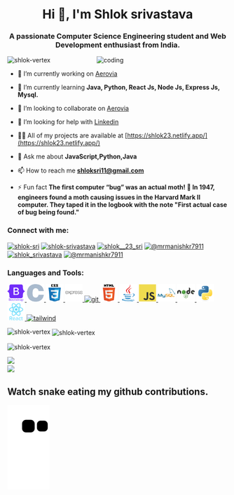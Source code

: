 <h1 align="center">Hi 👋, I'm Shlok srivastava</h1>
<h3 align="center">A passionate Computer Science Engineering student and Web Development enthusiast from India.</h3>

<img align="right" alt="coding" width="300" src="https://media.licdn.com/dms/image/v2/D5612AQGOmwfIE5mlWA/article-cover_image-shrink_720_1280/article-cover_image-shrink_720_1280/0/1674617947228?e=2147483647&v=beta&t=L-J1EFIJzlFXa-2bu5K-SqOT0PXYAaPZgXxnpneoF0U">

<p align="left"> <img src="https://komarev.com/ghpvc/?username=shlok-vertex&label=Profile%20views&color=0e75b6&style=flat" alt="shlok-vertex" /> </p>


- 🔭 I’m currently working on [Aerovia](https://aerovia.netlify.app/)

- 🌱 I’m currently learning **Java, Python, React Js, Node Js, Express Js, Mysql.**

- 👯 I’m looking to collaborate on [Aerovia](https://aerovia.netlify.app/)

- 🤝 I’m looking for help with [Linkedin](https://www.linkedin.com/in/shlok-sri/)

- 👨‍💻 All of my projects are available at [https://shlok23.netlify.app/](https://shlok23.netlify.app/)

- 💬 Ask me about **JavaScript,Python,Java**

- 📫 How to reach me **shloksri11@gmail.com**

- ⚡ Fun fact **The first computer “bug” was an actual moth! 🐛 In 1947, engineers found a moth causing issues in the Harvard Mark II computer. They taped it in the logbook with the note "First actual case of bug being found."**

<h3 align="left">Connect with me:</h3>
<p align="left">
<a href="https://linkedin.com/in/shlok-sri" target="blank"><img align="center" src="https://raw.githubusercontent.com/rahuldkjain/github-profile-readme-generator/master/src/images/icons/Social/linked-in-alt.svg" alt="shlok-sri" height="30" width="40" /></a>
<a href="https://stackoverflow.com/users/shlok-srivastava" target="blank"><img align="center" src="https://raw.githubusercontent.com/rahuldkjain/github-profile-readme-generator/master/src/images/icons/Social/stack-overflow.svg" alt="shlok-srivastava" height="30" width="40" /></a>
<a href="https://instagram.com/shlok__23_sri" target="blank"><img align="center" src="https://raw.githubusercontent.com/rahuldkjain/github-profile-readme-generator/master/src/images/icons/Social/instagram.svg" alt="shlok__23_sri" height="30" width="40" /></a>
<a href="https://www.hackerrank.com/@mrmanishkr7911" target="blank"><img align="center" src="https://raw.githubusercontent.com/rahuldkjain/github-profile-readme-generator/master/src/images/icons/Social/hackerrank.svg" alt="@mrmanishkr7911" height="30" width="40" /></a>
<a href="https://www.leetcode.com/shlok_srivastava" target="blank"><img align="center" src="https://raw.githubusercontent.com/rahuldkjain/github-profile-readme-generator/master/src/images/icons/Social/leet-code.svg" alt="shlok_srivastava" height="30" width="40" /></a>
<a href="https://www.hackerearth.com/@mrmanishkr7911" target="blank"><img align="center" src="https://raw.githubusercontent.com/rahuldkjain/github-profile-readme-generator/master/src/images/icons/Social/hackerearth.svg" alt="@mrmanishkr7911" height="30" width="40" /></a>
</p>

<h3 align="left">Languages and Tools:</h3>
<p align="left"> <a href="https://getbootstrap.com" target="_blank" rel="noreferrer"> <img src="https://raw.githubusercontent.com/devicons/devicon/master/icons/bootstrap/bootstrap-plain-wordmark.svg" alt="bootstrap" width="40" height="40"/> </a> <a href="https://www.cprogramming.com/" target="_blank" rel="noreferrer"> <img src="https://raw.githubusercontent.com/devicons/devicon/master/icons/c/c-original.svg" alt="c" width="40" height="40"/> </a> <a href="https://www.w3schools.com/css/" target="_blank" rel="noreferrer"> <img src="https://raw.githubusercontent.com/devicons/devicon/master/icons/css3/css3-original-wordmark.svg" alt="css3" width="40" height="40"/> </a> <a href="https://expressjs.com" target="_blank" rel="noreferrer"> <img src="https://raw.githubusercontent.com/devicons/devicon/master/icons/express/express-original-wordmark.svg" alt="express" width="40" height="40"/> </a> <a href="https://git-scm.com/" target="_blank" rel="noreferrer"> <img src="https://www.vectorlogo.zone/logos/git-scm/git-scm-icon.svg" alt="git" width="40" height="40"/> </a> <a href="https://www.w3.org/html/" target="_blank" rel="noreferrer"> <img src="https://raw.githubusercontent.com/devicons/devicon/master/icons/html5/html5-original-wordmark.svg" alt="html5" width="40" height="40"/> </a> <a href="https://www.java.com" target="_blank" rel="noreferrer"> <img src="https://raw.githubusercontent.com/devicons/devicon/master/icons/java/java-original.svg" alt="java" width="40" height="40"/> </a> <a href="https://developer.mozilla.org/en-US/docs/Web/JavaScript" target="_blank" rel="noreferrer"> <img src="https://raw.githubusercontent.com/devicons/devicon/master/icons/javascript/javascript-original.svg" alt="javascript" width="40" height="40"/> </a> <a href="https://www.mysql.com/" target="_blank" rel="noreferrer"> <img src="https://raw.githubusercontent.com/devicons/devicon/master/icons/mysql/mysql-original-wordmark.svg" alt="mysql" width="40" height="40"/> </a> <a href="https://nodejs.org" target="_blank" rel="noreferrer"> <img src="https://raw.githubusercontent.com/devicons/devicon/master/icons/nodejs/nodejs-original-wordmark.svg" alt="nodejs" width="40" height="40"/> </a> <a href="https://www.python.org" target="_blank" rel="noreferrer"> <img src="https://raw.githubusercontent.com/devicons/devicon/master/icons/python/python-original.svg" alt="python" width="40" height="40"/> </a> <a href="https://reactjs.org/" target="_blank" rel="noreferrer"> <img src="https://raw.githubusercontent.com/devicons/devicon/master/icons/react/react-original-wordmark.svg" alt="react" width="40" height="40"/> </a> <a href="https://tailwindcss.com/" target="_blank" rel="noreferrer"> <img src="https://www.vectorlogo.zone/logos/tailwindcss/tailwindcss-icon.svg" alt="tailwind" width="40" height="40"/> </a> </p>

<p><img align="left" src="https://github-readme-stats.vercel.app/api/top-langs?username=shlok-vertex&show_icons=true&locale=en&layout=compact" alt="shlok-vertex" /></p>

<p>&nbsp;<img align="center" src="https://github-readme-stats.vercel.app/api?username=shlok-vertex&show_icons=true&locale=en" alt="shlok-vertex" /></p>

<p><img align="center" src="https://github-readme-streak-stats.herokuapp.com/?user=shlok-vertex&" alt="shlok-vertex" /></p>


![](https://leetcard.jacoblin.cool/Shlok_srivastava?theme=unicorn) 
<br/>
![](https://leetcard.jacoblin.cool/Shlok_srivastava?ext=heatmap)

## Watch snake eating my github contributions. 

![snake gif](https://github.com/Shlok-Vertex/Shlok-Vertex/blob/output/github-contribution-grid-snake.svg)

